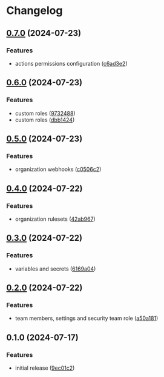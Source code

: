 # Changelog

## [0.7.0](https://github.com/GitHubTerraformers/terraform-github-organization/compare/v0.6.0...v0.7.0) (2024-07-23)


### Features

* actions permissions configuration ([c6ad3e2](https://github.com/GitHubTerraformers/terraform-github-organization/commit/c6ad3e27d6abe31998f954d7db8eb86a2c272d53))

## [0.6.0](https://github.com/GitHubTerraformers/terraform-github-organization/compare/v0.5.0...v0.6.0) (2024-07-23)


### Features

* custom roles ([9732488](https://github.com/GitHubTerraformers/terraform-github-organization/commit/973248873c0a89ac42a95a8fbff2c58c769f1a74))
* custom roles ([dbb1424](https://github.com/GitHubTerraformers/terraform-github-organization/commit/dbb1424455c2993ab8e030205d9a38013951b2b7))

## [0.5.0](https://github.com/GitHubTerraformers/terraform-github-organization/compare/v0.4.0...v0.5.0) (2024-07-23)


### Features

* organization webhooks ([c0506c2](https://github.com/GitHubTerraformers/terraform-github-organization/commit/c0506c2c2187a77540172584159c100ea12d7c0c))

## [0.4.0](https://github.com/GitHubTerraformers/terraform-github-organization/compare/v0.3.0...v0.4.0) (2024-07-22)


### Features

* organization rulesets ([42ab967](https://github.com/GitHubTerraformers/terraform-github-organization/commit/42ab9673e142131cab7efa4b42549dd1da4de959))

## [0.3.0](https://github.com/GitHubTerraformers/terraform-github-organization/compare/v0.2.0...v0.3.0) (2024-07-22)


### Features

* variables and secrets ([6169a04](https://github.com/GitHubTerraformers/terraform-github-organization/commit/6169a047480eb733b5136861b99687992dbdd61d))

## [0.2.0](https://github.com/GitHubTerraformers/terraform-github-organization/compare/v0.1.0...v0.2.0) (2024-07-22)


### Features

* team members, settings and security team role ([a50a181](https://github.com/GitHubTerraformers/terraform-github-organization/commit/a50a181b94919bdc6d28e173592eb3a8523afc16))

## 0.1.0 (2024-07-17)


### Features

* initial release ([9ec01c2](https://github.com/GitHubTerraformers/terraform-github-organization/commit/9ec01c254ad5d8a049f7d8bb6d1795822c44739f))
